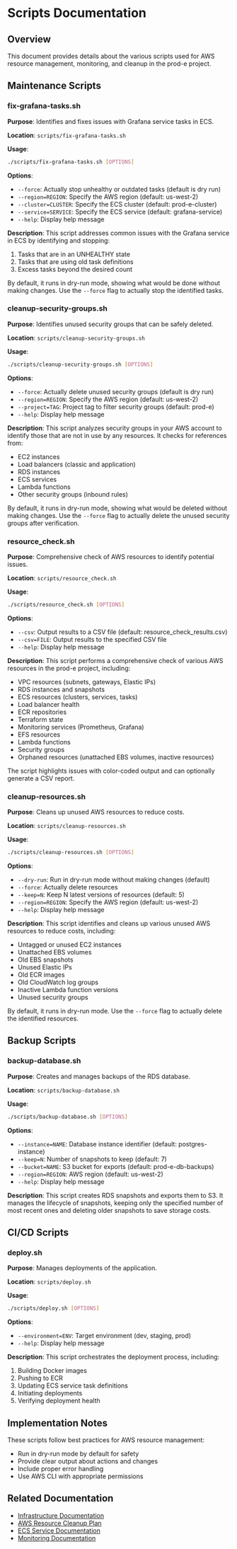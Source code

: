 # Scripts Documentation

## Overview

This document provides details about the various scripts used for AWS resource management, monitoring, and cleanup in the prod-e project.

## Maintenance Scripts

### fix-grafana-tasks.sh

**Purpose**: Identifies and fixes issues with Grafana service tasks in ECS.

**Location**: `scripts/fix-grafana-tasks.sh`

**Usage**:

```bash
./scripts/fix-grafana-tasks.sh [OPTIONS]
```

**Options**:

- `--force`: Actually stop unhealthy or outdated tasks (default is dry run)
- `--region=REGION`: Specify the AWS region (default: us-west-2)
- `--cluster=CLUSTER`: Specify the ECS cluster (default: prod-e-cluster)
- `--service=SERVICE`: Specify the ECS service (default: grafana-service)
- `--help`: Display help message

**Description**:
This script addresses common issues with the Grafana service in ECS by identifying and stopping:

1. Tasks that are in an UNHEALTHY state
2. Tasks that are using old task definitions
3. Excess tasks beyond the desired count

By default, it runs in dry-run mode, showing what would be done without making changes. Use the `--force` flag to actually stop the identified tasks.

### cleanup-security-groups.sh

**Purpose**: Identifies unused security groups that can be safely deleted.

**Location**: `scripts/cleanup-security-groups.sh`

**Usage**:

```bash
./scripts/cleanup-security-groups.sh [OPTIONS]
```

**Options**:

- `--force`: Actually delete unused security groups (default is dry run)
- `--region=REGION`: Specify the AWS region (default: us-west-2)
- `--project=TAG`: Project tag to filter security groups (default: prod-e)
- `--help`: Display help message

**Description**:
This script analyzes security groups in your AWS account to identify those that are not in use by any resources. It checks for references from:

- EC2 instances
- Load balancers (classic and application)
- RDS instances
- ECS services
- Lambda functions
- Other security groups (inbound rules)

By default, it runs in dry-run mode, showing what would be deleted without making changes. Use the `--force` flag to actually delete the unused security groups after verification.

### resource_check.sh

**Purpose**: Comprehensive check of AWS resources to identify potential issues.

**Location**: `scripts/resource_check.sh`

**Usage**:

```bash
./scripts/resource_check.sh [OPTIONS]
```

**Options**:

- `--csv`: Output results to a CSV file (default: resource_check_results.csv)
- `--csv=FILE`: Output results to the specified CSV file
- `--help`: Display help message

**Description**:
This script performs a comprehensive check of various AWS resources in the prod-e project, including:

- VPC resources (subnets, gateways, Elastic IPs)
- RDS instances and snapshots
- ECS resources (clusters, services, tasks)
- Load balancer health
- ECR repositories
- Terraform state
- Monitoring services (Prometheus, Grafana)
- EFS resources
- Lambda functions
- Security groups
- Orphaned resources (unattached EBS volumes, inactive resources)

The script highlights issues with color-coded output and can optionally generate a CSV report.

### cleanup-resources.sh

**Purpose**: Cleans up unused AWS resources to reduce costs.

**Location**: `scripts/cleanup-resources.sh`

**Usage**:

```bash
./scripts/cleanup-resources.sh [OPTIONS]
```

**Options**:

- `--dry-run`: Run in dry-run mode without making changes (default)
- `--force`: Actually delete resources
- `--keep=N`: Keep N latest versions of resources (default: 5)
- `--region=REGION`: Specify the AWS region (default: us-west-2)
- `--help`: Display help message

**Description**:
This script identifies and cleans up various unused AWS resources to reduce costs, including:

- Untagged or unused EC2 instances
- Unattached EBS volumes
- Old EBS snapshots
- Unused Elastic IPs
- Old ECR images
- Old CloudWatch log groups
- Inactive Lambda function versions
- Unused security groups

By default, it runs in dry-run mode. Use the `--force` flag to actually delete the identified resources.

## Backup Scripts

### backup-database.sh

**Purpose**: Creates and manages backups of the RDS database.

**Location**: `scripts/backup-database.sh`

**Usage**:

```bash
./scripts/backup-database.sh [OPTIONS]
```

**Options**:

- `--instance=NAME`: Database instance identifier (default: postgres-instance)
- `--keep=N`: Number of snapshots to keep (default: 7)
- `--bucket=NAME`: S3 bucket for exports (default: prod-e-db-backups)
- `--region=REGION`: AWS region (default: us-west-2)
- `--help`: Display help message

**Description**:
This script creates RDS snapshots and exports them to S3. It manages the lifecycle of snapshots, keeping only the specified number of most recent ones and deleting older snapshots to save storage costs.

## CI/CD Scripts

### deploy.sh

**Purpose**: Manages deployments of the application.

**Location**: `scripts/deploy.sh`

**Usage**:

```bash
./scripts/deploy.sh [OPTIONS]
```

**Options**:

- `--environment=ENV`: Target environment (dev, staging, prod)
- `--help`: Display help message

**Description**:
This script orchestrates the deployment process, including:

1. Building Docker images
2. Pushing to ECR
3. Updating ECS service task definitions
4. Initiating deployments
5. Verifying deployment health

## Implementation Notes

These scripts follow best practices for AWS resource management:

- Run in dry-run mode by default for safety
- Provide clear output about actions and changes
- Include proper error handling
- Use AWS CLI with appropriate permissions

## Related Documentation

- [Infrastructure Documentation](./infrastructure/README.md)
- [AWS Resource Cleanup Plan](./infrastructure/cleanup-plan.md)
- [ECS Service Documentation](./infrastructure/ecs-service.md)
- [Monitoring Documentation](./monitoring/README.md)

